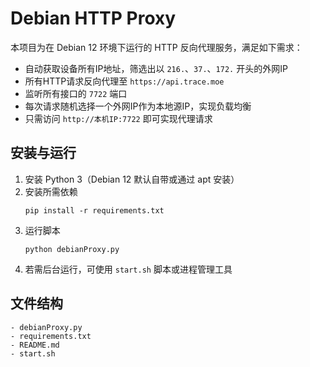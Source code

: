 # Debian HTTP Proxy

本项目为在 Debian 12 环境下运行的 HTTP 反向代理服务，满足如下需求：

- 自动获取设备所有IP地址，筛选出以 `216.`、`37.`、`172.` 开头的外网IP
- 所有HTTP请求反向代理至 `https://api.trace.moe`
- 监听所有接口的 `7722` 端口
- 每次请求随机选择一个外网IP作为本地源IP，实现负载均衡
- 只需访问 `http://本机IP:7722` 即可实现代理请求

## 安装与运行

1. 安装 Python 3（Debian 12 默认自带或通过 apt 安装）  
2. 安装所需依赖
   ```
   pip install -r requirements.txt
   ```
3. 运行脚本
   ```
   python debianProxy.py
   ```
4. 若需后台运行，可使用 `start.sh` 脚本或进程管理工具

## 文件结构

```
- debianProxy.py
- requirements.txt
- README.md
- start.sh
```